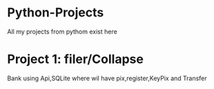 # Python-Projects
 All my projects from pythom exist here 

# Project 1: filer/Collapse
Bank using Api,SQLite
 where wil have pix,register,KeyPix and Transfer


